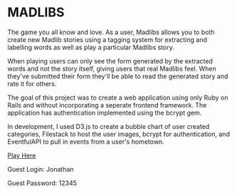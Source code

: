# MADLIBS
The game you all know and love. As a user, Madlibs allows you to both create new Madlib stories using a tagging system for extracting and labelling words as well as play a particular Madlibs story.

When playing users can only see the form generated by the extracted words and not the story itself, giving users that real Madlibs feel. When they've submitted their form they'll be able to read the generated story and rate it for others.

The goal of this project was to create a web application using only Ruby on Rails and without incorporating a seperate frontend framework. The application has authentication implemented using the bcrypt gem.

In development, I used D3.js to create a bubble chart of user created categories, Filestack to host the user images, bcrypt for authentication, and EventfulAPI to pull in events from a user's hometown.

[Play Here](https://www.google.com)

Guest Login: Jonathan

Guest Password: 12345
